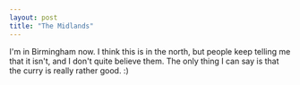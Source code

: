 ```yaml
---
layout: post
title: "The Midlands"
---
```

I'm in Birmingham now. I think this is in the north, but people keep telling
me that it isn't, and I don't quite believe them. The only thing I can say is
that the curry is really rather good. :)

